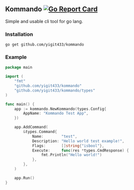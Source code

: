 ## Kommando [![Go Report Card](https://goreportcard.com/badge/github.com/yigit433/kommando)](https://goreportcard.com/report/github.com/yigit433/kommando)
Simple and usable cli tool for go lang.
### Installation
`go get github.com/yigit433/kommando`
### Example
```go
package main

import (
    "fmt"
    "github.com/yigit433/kommando"
    "github.com/yigit433/kommando/types"
)

func main() {
    app := kommando.NewKommando(types.Config{
        AppName: "Kommando Test App",
    })

    app.AddCommand(
        &types.Command{
            Name:        "test",
            Description: "Hello world test example!",
            Flags:       []string{"isbool"},
            Execute:     func(res *types.CmdResponse) {
                fmt.Println("Hello world!")
            },
        },
    )

    app.Run()
}
```

